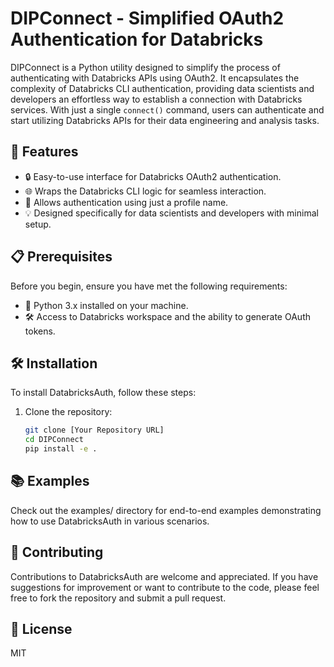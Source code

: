 # DIPConnect - Simplified OAuth2 Authentication for Databricks

DIPConnect is a Python utility designed to simplify the process of authenticating with Databricks APIs using OAuth2. It encapsulates the complexity of Databricks CLI authentication, providing data scientists and developers an effortless way to establish a connection with Databricks services. With just a single `connect()` command, users can authenticate and start utilizing Databricks APIs for their data engineering and analysis tasks.

## 🚀 Features

- 🔒 Easy-to-use interface for Databricks OAuth2 authentication.
- 🌐 Wraps the Databricks CLI logic for seamless interaction.
- 👤 Allows authentication using just a profile name.
- 💡 Designed specifically for data scientists and developers with minimal setup.

## 📋 Prerequisites

Before you begin, ensure you have met the following requirements:

- 🐍 Python 3.x installed on your machine.
- 🛠 Access to Databricks workspace and the ability to generate OAuth tokens.

## 🛠 Installation

To install DatabricksAuth, follow these steps:

1. Clone the repository:
   ```bash
   git clone [Your Repository URL]
   cd DIPConnect
   pip install -e .

## 📚 Examples
Check out the examples/ directory for end-to-end examples demonstrating how to use DatabricksAuth in various scenarios.

## 👥 Contributing
Contributions to DatabricksAuth are welcome and appreciated. If you have suggestions for improvement or want to contribute to the code, please feel free to fork the repository and submit a pull request.

## 📜 License
MIT